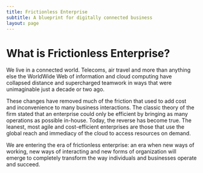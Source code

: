 ```yaml
---
title: Frictionless Enterprise
subtitle: A blueprint for digitally connected business
layout: page
---
```


# What is Frictionless Enterprise?

We live in a connected world. Telecoms, air travel and more than anything else the WorldWide Web of information and cloud computing have collapsed distance and supercharged teamwork in ways that were unimaginable just a decade or two ago.

These changes have removed much of the friction that used to add cost and inconvenience to many business interactions. The classic theory of the firm stated that an enterprise could only be efficient by bringing as many operations as possible in-house. Today, the reverse has become true. The leanest, most agile and cost-efficient enterprises are those that use the global reach and immediacy of the cloud to access resources on demand.

We are entering the era of frictionless enterprise: an era when new ways of working, new ways of interacting and new forms of organization will emerge to completely transform the way individuals and businesses operate and succeed.
